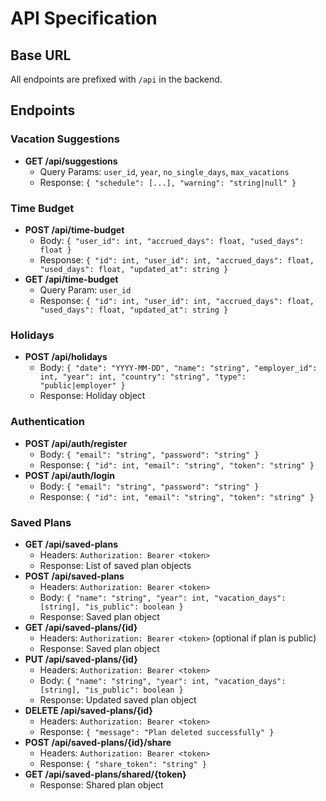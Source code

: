 # API Specification

## Base URL
All endpoints are prefixed with `/api` in the backend.

## Endpoints

### Vacation Suggestions
- **GET /api/suggestions**
  - Query Params: `user_id`, `year`, `no_single_days`, `max_vacations`
  - Response: `{ "schedule": [...], "warning": "string|null" }`

### Time Budget
- **POST /api/time-budget**
  - Body: `{ "user_id": int, "accrued_days": float, "used_days": float }`
  - Response: `{ "id": int, "user_id": int, "accrued_days": float, "used_days": float, "updated_at": string }`
- **GET /api/time-budget**
  - Query Param: `user_id`
  - Response: `{ "id": int, "user_id": int, "accrued_days": float, "used_days": float, "updated_at": string }`

### Holidays
- **POST /api/holidays**
  - Body: `{ "date": "YYYY-MM-DD", "name": "string", "employer_id": int, "year": int, "country": "string", "type": "public|employer" }`
  - Response: Holiday object

### Authentication
- **POST /api/auth/register**
  - Body: `{ "email": "string", "password": "string" }`
  - Response: `{ "id": int, "email": "string", "token": "string" }`
- **POST /api/auth/login**
  - Body: `{ "email": "string", "password": "string" }`
  - Response: `{ "id": int, "email": "string", "token": "string" }`

### Saved Plans
- **GET /api/saved-plans**
  - Headers: `Authorization: Bearer <token>`
  - Response: List of saved plan objects
- **POST /api/saved-plans**
  - Headers: `Authorization: Bearer <token>`
  - Body: `{ "name": "string", "year": int, "vacation_days": [string], "is_public": boolean }`
  - Response: Saved plan object
- **GET /api/saved-plans/{id}**
  - Headers: `Authorization: Bearer <token>` (optional if plan is public)
  - Response: Saved plan object
- **PUT /api/saved-plans/{id}**
  - Headers: `Authorization: Bearer <token>`
  - Body: `{ "name": "string", "year": int, "vacation_days": [string], "is_public": boolean }`
  - Response: Updated saved plan object
- **DELETE /api/saved-plans/{id}**
  - Headers: `Authorization: Bearer <token>`
  - Response: `{ "message": "Plan deleted successfully" }`
- **POST /api/saved-plans/{id}/share**
  - Headers: `Authorization: Bearer <token>`
  - Response: `{ "share_token": "string" }`
- **GET /api/saved-plans/shared/{token}**
  - Response: Shared plan object
